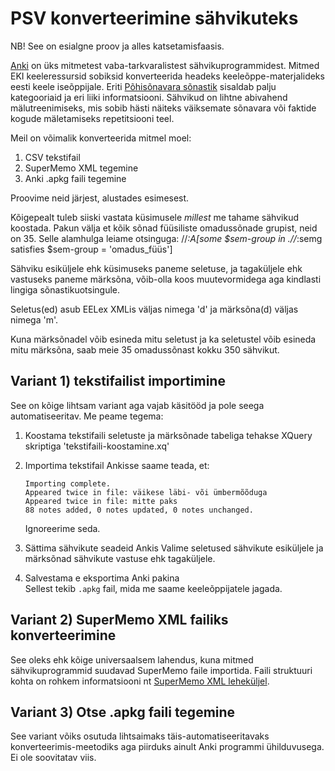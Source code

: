 # PSV konverteerimine sähvikuteks

NB! See on esialgne proov ja alles katsetamisfaasis.

[Anki](http://ankisrs.net/) on üks mitmetest vaba-tarkvaralistest sähvikuprogrammidest. Mitmed EKI keeleressursid sobiksid konverteerida headeks keeleõppe-materjalideks eesti keele iseõppijale. Eriti [Põhisõnavara sõnastik](http://www.eki.ee/dict/psv/) sisaldab palju kategooriaid ja eri liiki informatsiooni. Sähvikud on lihtne abivahend mälutreenimiseks, mis sobib hästi näiteks väiksemate sõnavara või faktide kogude mäletamiseks repetitsiooni teel.

Meil on võimalik konverteerida mitmel moel: 

1. CSV tekstifail
2. SuperMemo XML tegemine
3. Anki .apkg faili tegemine

Proovime neid järjest, alustades esimesest.

Kõigepealt tuleb siiski vastata küsimusele *millest* me tahame sähvikud koostada. Pakun välja et kõik sõnad füüsiliste omadussõnade grupist, neid on 35. Selle alamhulga leiame otsinguga:
//*:A[some $sem-group in .//*:semg satisfies $sem-group = 'omadus_füüs']

Sähviku esiküljele ehk küsimuseks paneme seletuse, ja tagaküljele ehk vastuseks paneme märksõna, võib-olla koos muutevormidega aga kindlasti lingiga sõnastikuotsingule.

Seletus(ed) asub EELex XMLis väljas nimega 'd' ja märksõna(d) väljas nimega 'm'.

Kuna märksõnadel võib esineda mitu seletust ja ka seletustel võib esineda mitu märksõna, saab meie 35 omadussõnast kokku 350 sähvikut.


## Variant 1) tekstifailist importimine

See on kõige lihtsam variant aga vajab käsitööd ja pole seega automatiseeritav. Me peame tegema:

1. Koostama tekstifaili seletuste ja märksõnade tabeliga
   tehakse XQuery skriptiga 'tekstifaili-koostamine.xq'

2. Importima tekstifail Ankisse
   saame teada, et:
   ```
   Importing complete.
   Appeared twice in file: väikese läbi- või ümbermõõduga
   Appeared twice in file: mitte paks
   88 notes added, 0 notes updated, 0 notes unchanged.
   ```
   Ignoreerime seda.

3. Sättima sähvikute seadeid Ankis
   Valime seletused sähvikute esiküljele ja märksõnad sähvikute vastuse ehk tagaküljele.

4. Salvestama e eksportima Anki pakina  
   Sellest tekib ``.apkg`` fail, mida me saame keeleõppijatele jagada.
   

## Variant 2) SuperMemo XML failiks konverteerimine

See oleks ehk kõige universaalsem lahendus, kuna mitmed sähvikuprogrammid suudavad SuperMemo faile importida. 
Faili struktuuri kohta on rohkem informatsiooni nt [SuperMemo XML leheküljel](http://supermemo.com/beta/xml/index.htm).


## Variant 3) Otse .apkg faili tegemine

See variant võiks osutuda lihtsaimaks täis-automatiseeritavaks konverteerimis-meetodiks aga piirduks ainult Anki programmi ühilduvusega. Ei ole soovitatav viis.
